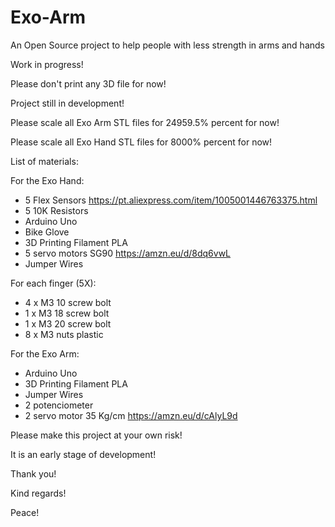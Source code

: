 # Exo-Arm
An Open Source project to help people with less strength in arms and hands

Work in progress!

Please don't print any 3D file for now!

Project still in development!

Please scale all Exo Arm STL files for 24959.5% percent for now!

Please scale all Exo Hand STL files for 8000% percent for now!

List of materials:

For the Exo Hand:

- 5 Flex Sensors
https://pt.aliexpress.com/item/1005001446763375.html
- 5 10K Resistors
- Arduino Uno
- Bike Glove
- 3D Printing Filament PLA
- 5 servo motors SG90
https://amzn.eu/d/8dq6vwL
- Jumper Wires

For each finger (5X):

- 4 x M3 10 screw bolt
- 1 x M3 18 screw bolt
- 1 x M3 20 screw bolt
- 8 x M3 nuts plastic

For the Exo Arm:

- Arduino Uno
- 3D Printing Filament PLA
- Jumper Wires
- 2 potenciometer
- 2 servo motor 35 Kg/cm
https://amzn.eu/d/cAlyL9d

Please make this project at your own risk!

It is an early stage of development!

Thank you!

Kind regards!

Peace!
